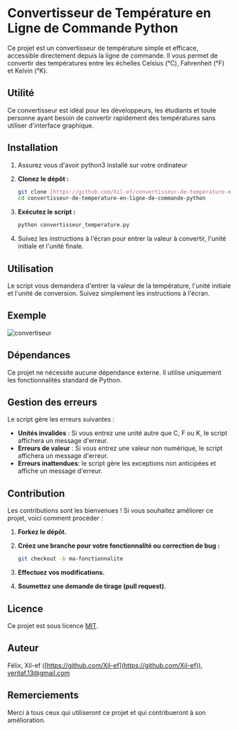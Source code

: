 # Convertisseur de Température en Ligne de Commande Python

Ce projet est un convertisseur de température simple et efficace, accessible directement depuis la ligne de commande. Il vous permet de convertir des températures entre les échelles Celsius (°C), Fahrenheit (°F) et Kelvin (°K).

## Utilité

Ce convertisseur est idéal pour les développeurs, les étudiants et toute personne ayant besoin de convertir rapidement des températures sans utiliser d'interface graphique.

## Installation

1. Assurez vous d'avoir python3 installé sur votre ordinateur
2.  **Clonez le dépôt :**

    ```bash
    git clone [https://github.com/Xil-ef/convertisseur-de-temperature-en-ligne-de-commande-python.git](https://www.google.com/search?q=https://github.com/Xil-ef/convertisseur-de-temperature-en-ligne-de-commande-python.git)
    cd convertisseur-de-temperature-en-ligne-de-commande-python
    ```

3.  **Exécutez le script :**

    ```bash
    python convertisseur_temperature.py
    ```
4.  Suivez les instructions à l'écran pour entrer la valeur à convertir, l'unité initiale et l'unité finale.

## Utilisation

Le script vous demandera d'entrer la valeur de la température, l'unité initiale et l'unité de conversion. Suivez simplement les instructions à l'écran.

## Exemple
![convertiseur](https://github.com/user-attachments/assets/38888122-ac69-46ee-bb5f-067d9f3a57e4)

## Dépendances

Ce projet ne nécessite aucune dépendance externe. Il utilise uniquement les fonctionnalités standard de Python.

## Gestion des erreurs

Le script gère les erreurs suivantes :

* **Unités invalides** : Si vous entrez une unité autre que C, F ou K, le script affichera un message d'erreur.
* **Erreurs de valeur** : Si vous entrez une valeur non numérique, le script affichera un message d'erreur.
* **Erreurs inattendues**: le script gère les exceptions non anticipées et affiche un message d'erreur.


## Contribution

Les contributions sont les bienvenues ! Si vous souhaitez améliorer ce projet, voici comment procéder :

1.  **Forkez le dépôt.**
2.  **Créez une branche pour votre fonctionnalité ou correction de bug :**

    ```bash
    git checkout -b ma-fonctionnalite
    ```

3.  **Effectuez vos modifications.**
4.  **Soumettez une demande de tirage (pull request).**

## Licence

Ce projet est sous licence [MIT](LICENSE).

## Auteur

Félix, Xil-ef ([https://github.com/Xil-ef](https://github.com/Xil-ef)), veritaf.13@gmail.com

## Remerciements

Merci à tous ceux qui utiliseront ce projet et qui contribueront à son amélioration.
